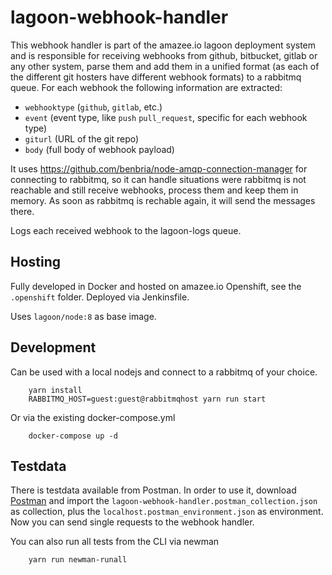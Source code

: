 # lagoon-webhook-handler

This webhook handler is part of the amazee.io lagoon deployment system and is responsible for receiving webhooks from github, bitbucket, gitlab or any other system, parse them and add them in a unified format (as each of the different git hosters have different webhook formats) to a rabbitmq queue. For each webhook the following information are extracted:

- `webhooktype` (`github`, `gitlab`, etc.)
- `event` (event type, like `push` `pull_request`, specific for each webhook type)
- `giturl` (URL of the git repo)
- `body` (full body of webhook payload)

It uses https://github.com/benbria/node-amqp-connection-manager for connecting to rabbitmq, so it can handle situations were rabbitmq is not reachable and still receive webhooks, process them and keep them in memory. As soon as rabbitmq is rechable again, it will send the messages there.

Logs each received webhook to the lagoon-logs queue.

## Hosting

Fully developed in Docker and hosted on amazee.io Openshift, see the `.openshift` folder. Deployed via Jenkinsfile.

Uses `lagoon/node:8` as base image.

## Development

Can be used with a local nodejs and connect to a rabbitmq of your choice.

        yarn install
        RABBITMQ_HOST=guest:guest@rabbitmqhost yarn run start

Or via the existing docker-compose.yml

        docker-compose up -d

## Testdata

There is testdata available from Postman. In order to use it, download [Postman](https://www.getpostman.com/) and import the `lagoon-webhook-handler.postman_collection.json` as collection, plus the `localhost.postman_environment.json` as environment.
Now you can send single requests to the webhook handler.

You can also run all tests from the CLI via newman

        yarn run newman-runall
